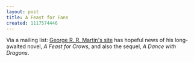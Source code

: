 ```yaml
---
layout: post
title: A Feast for Fans
created: 1117574446
---
```

Via a mailing list:  [George R. R. Martin's site](http://www.georgerrmartin.com/done.html) has hopeful news of his long-awaited novel, _A Feast for Crows_, and also the sequel, _A Dance with Dragons_.
